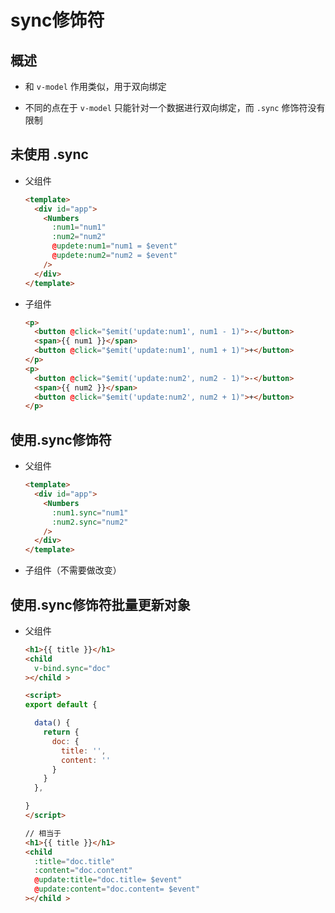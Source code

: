 # sync修饰符

## 概述

+ 和 `v-model` 作用类似，用于双向绑定

+ 不同的点在于 `v-model` 只能针对一个数据进行双向绑定，而 `.sync` 修饰符没有限制

## 未使用 .sync

+ 父组件

  ```html
  <template>
    <div id="app">
      <Numbers
        :num1="num1"
        :num2="num2"
        @updete:num1="num1 = $event"
        @updete:num2="num2 = $event"
      />
    </div>
  </template>
  ```

+ 子组件

  ```html
  <p>
    <button @click="$emit('update:num1', num1 - 1)">-</button>
    <span>{{ num1 }}</span>
    <button @click="$emit('update:num1', num1 + 1)">+</button>
  </p>
  <p>
    <button @click="$emit('update:num2', num2 - 1)">-</button>
    <span>{{ num2 }}</span>
    <button @click="$emit('update:num2', num2 + 1)">+</button>
  </p>
  ```

## 使用.sync修饰符

+ 父组件

  ```html
  <template>
    <div id="app">
      <Numbers
        :num1.sync="num1"
        :num2.sync="num2"
      />
    </div>
  </template>
  ```

+ 子组件（不需要做改变）

## 使用.sync修饰符批量更新对象

+ 父组件

  ```html
  <h1>{{ title }}</h1>
  <child
    v-bind.sync="doc"
  ></child >

  <script>
  export default {

    data() {
      return {
        doc: {
          title: '',
          content: ''
        }
      }
    },

  }
  </script>
  ```

  ```html
  // 相当于
  <h1>{{ title }}</h1>
  <child
    :title="doc.title"
    :content="doc.content"
    @update:title="doc.title= $event"
    @update:content="doc.content= $event"
  ></child >
  ```

